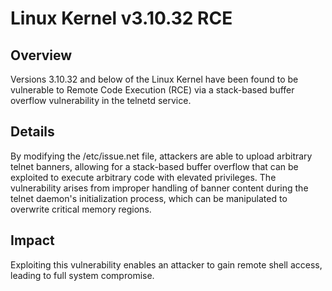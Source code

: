 # Linux Kernel v3.10.32 RCE
## Overview
Versions 3.10.32 and below of the Linux Kernel have been found to be vulnerable to Remote Code Execution (RCE) via a stack-based buffer overflow vulnerability in the telnetd service.
## Details
By modifying the /etc/issue.net file, attackers are able to upload arbitrary telnet banners, allowing for a stack-based buffer overflow that can be exploited to execute arbitrary code with elevated privileges. The vulnerability arises from improper handling of banner content during the telnet daemon's initialization process, which can be manipulated to overwrite critical memory regions.
## Impact
Exploiting this vulnerability enables an attacker to gain remote shell access, leading to full system compromise.
